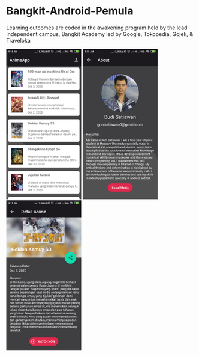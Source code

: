# Bangkit-Android-Pemula
Learning outcomes are coded in the awakening program held by the lead independent campus, Bangkit Academy led by Google, Tokopedia, Gojek, &amp; Traveloka

<img src="https://github.com/setiawanboedy/bangkit-android-pemula/blob/main/Screenshot_2021-03-11-09-15-17-158_com.tafakkur.animeapp.png" width="200" height="400" />
<img src="https://github.com/setiawanboedy/bangkit-android-pemula/blob/main/Screenshot_2021-03-11-09-15-29-276_com.tafakkur.animeapp.png" width="200" height="400" />
<img src="https://github.com/setiawanboedy/bangkit-android-pemula/blob/main/Screenshot_2021-03-11-09-15-46-488_com.tafakkur.animeapp.png" width="200" height="400" />
